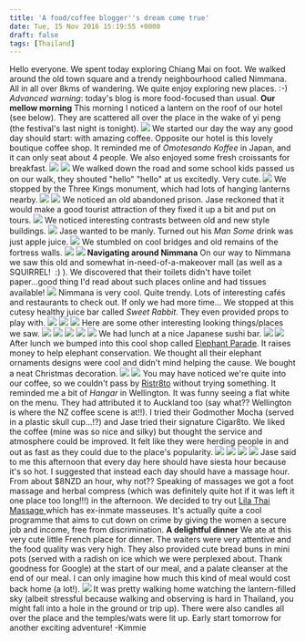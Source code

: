 ```yaml
---
title: 'A food/coffee blogger''s dream come true'
date: Tue, 15 Nov 2016 15:19:55 +0000
draft: false
tags: [Thailand]
---
```


Hello everyone. We spent today exploring Chiang Mai on foot. We walked around the old town square and a trendy neighbourhood called Nimmana. All in all over 8kms of wandering. We quite enjoy exploring new places. :-) _Advanced warning_: today's blog is more food-focused than usual. **Our mellow morning** This morning I noticed a lantern on the roof of our hotel (see below). They are scattered all over the place in the wake of yi peng (the festival's last night is tonight). [![](http://jovialdragon.files.wordpress.com/2016/11/wp-image-1065442001jpg.jpg)](http://jovialdragon.files.wordpress.com/2016/11/wp-image-1065442001jpg.jpg) We started our day the way any good day should start: with amazing coffee. Opposite our hotel is this lovely boutique coffee shop. It reminded me of _Omotesando Koffee_ in Japan, and it can only seat about 4 people. We also enjoyed some fresh croissants for breakfast. [![](http://jovialdragon.files.wordpress.com/2016/11/wp-image-1921110483jpg.jpg)](http://jovialdragon.files.wordpress.com/2016/11/wp-image-1921110483jpg.jpg) [![](http://jovialdragon.files.wordpress.com/2016/11/wp-image-811957735jpg.jpg)](http://jovialdragon.files.wordpress.com/2016/11/wp-image-811957735jpg.jpg) We walked down the road and some school kids passed us on our walk, they shouted "hello" "hello" at us excitedly. Very cute. [![](http://jovialdragon.files.wordpress.com/2016/11/wp-image-1738243199jpg.jpg)](http://jovialdragon.files.wordpress.com/2016/11/wp-image-1738243199jpg.jpg) We stopped by the Three Kings monument, which had lots of hanging lanterns nearby. [![](http://jovialdragon.files.wordpress.com/2016/11/wp-image-738604351jpg.jpg)](http://jovialdragon.files.wordpress.com/2016/11/wp-image-738604351jpg.jpg) [![](http://jovialdragon.files.wordpress.com/2016/11/wp-image-847952045jpg.jpg)](http://jovialdragon.files.wordpress.com/2016/11/wp-image-847952045jpg.jpg) We noticed an old abandoned prison. Jase reckoned that it would make a good tourist attraction of they fixed it up a bit and put on tours. [![](http://jovialdragon.files.wordpress.com/2016/11/wp-image-271163182jpg.jpg)](http://jovialdragon.files.wordpress.com/2016/11/wp-image-271163182jpg.jpg) We noticed interesting contrasts between old and new style buildings. [![](http://jovialdragon.files.wordpress.com/2016/11/wp-image-714155334jpg.jpg)](http://jovialdragon.files.wordpress.com/2016/11/wp-image-714155334jpg.jpg) Jase wanted to be manly. Turned out his _Man Some_ drink was just apple juice. [![](http://jovialdragon.files.wordpress.com/2016/11/wp-image-791346452jpg.jpg)](http://jovialdragon.files.wordpress.com/2016/11/wp-image-791346452jpg.jpg) We stumbled on cool bridges and old remains of the fortress walls. [![](http://jovialdragon.files.wordpress.com/2016/11/wp-image-725639217jpg.jpg)](http://jovialdragon.files.wordpress.com/2016/11/wp-image-725639217jpg.jpg) [![](http://jovialdragon.files.wordpress.com/2016/11/wp-image-733957966jpg.jpg)](http://jovialdragon.files.wordpress.com/2016/11/wp-image-733957966jpg.jpg) **Navigating around Nimmana** On our way to Nimmana we saw this old and somewhat in-need-of-a-makeover mall (as well as a SQUIRREL!  :) ). We discovered that their toilets didn't have toilet paper...good thing I'd read about such places online and had tissues available! [![](http://jovialdragon.files.wordpress.com/2016/11/wp-image-1004838042jpg.jpg)](http://jovialdragon.files.wordpress.com/2016/11/wp-image-1004838042jpg.jpg) Nimmana is very cool. Quite trendy. Lots of interesting cafés and restaurants to check out. If only we had more time... We stopped at this cutesy healthy juice bar called _Sweet Rabbit_. They even provided props to play with. [![](http://jovialdragon.files.wordpress.com/2016/11/wp-image-1641938468jpg.jpg)](http://jovialdragon.files.wordpress.com/2016/11/wp-image-1641938468jpg.jpg) [![](http://jovialdragon.files.wordpress.com/2016/11/wp-image-1023929389jpg.jpg)](http://jovialdragon.files.wordpress.com/2016/11/wp-image-1023929389jpg.jpg) [![](http://jovialdragon.files.wordpress.com/2016/11/wp-image-278738152jpg.jpg)](http://jovialdragon.files.wordpress.com/2016/11/wp-image-278738152jpg.jpg) Here are some other interesting looking things/places we saw. [![](http://jovialdragon.files.wordpress.com/2016/11/wp-image-1985564007jpg.jpg)](http://jovialdragon.files.wordpress.com/2016/11/wp-image-1985564007jpg.jpg) [![](http://jovialdragon.files.wordpress.com/2016/11/wp-image-2079254543jpg.jpg)](http://jovialdragon.files.wordpress.com/2016/11/wp-image-2079254543jpg.jpg) [![](http://jovialdragon.files.wordpress.com/2016/11/wp-image-624611247jpg.jpg)](http://jovialdragon.files.wordpress.com/2016/11/wp-image-624611247jpg.jpg) [![](http://jovialdragon.files.wordpress.com/2016/11/wp-image-1785417549jpg.jpg)](http://jovialdragon.files.wordpress.com/2016/11/wp-image-1785417549jpg.jpg) [![](http://jovialdragon.files.wordpress.com/2016/11/wp-image-316948605jpg.jpg)](http://jovialdragon.files.wordpress.com/2016/11/wp-image-316948605jpg.jpg) We had lunch at a nice Japanese sushi bar. [![](http://jovialdragon.files.wordpress.com/2016/11/wp-image-1714338408jpg.jpg)](http://jovialdragon.files.wordpress.com/2016/11/wp-image-1714338408jpg.jpg) [![](http://jovialdragon.files.wordpress.com/2016/11/wp-image-12548570jpg.jpg)](http://jovialdragon.files.wordpress.com/2016/11/wp-image-12548570jpg.jpg) After lunch we bumped into this cool shop called [Elephant Parade](http://www.elephantparade.com). It raises money to help elephant conservation. We thought all their elephant ornaments designs were cool and didn't mind helping the cause. We bought a neat Christmas decoration. [![](http://jovialdragon.files.wordpress.com/2016/11/wp-image-1588824019jpg.jpg)](http://jovialdragon.files.wordpress.com/2016/11/wp-image-1588824019jpg.jpg) [![](http://jovialdragon.files.wordpress.com/2016/11/wp-image-1725835233jpg.jpg)](http://jovialdragon.files.wordpress.com/2016/11/wp-image-1725835233jpg.jpg) You may have noticed we're quite into our coffee, so we couldn't pass by [Ristr8to](http://www.ristr8to-coffee-chiangmai.com) without trying something. It reminded me a bit of _Hangar_ in Wellington. It was funny seeing a flat white on the menu. They had attributed it to Auckland too (say what?? Wellington is where the NZ coffee scene is at!!). I tried their Godmother Mocha (served in a plastic skull cup...!?) and Jase tried their signature Cigar8to. We liked the coffee (mine was so nice and silky) but thought the service and atmosphere could be improved. It felt like they were herding people in and out as fast as they could due to the place's popularity. [![](http://jovialdragon.files.wordpress.com/2016/11/wp-image-228406112jpg.jpg)](http://jovialdragon.files.wordpress.com/2016/11/wp-image-228406112jpg.jpg) [![](http://jovialdragon.files.wordpress.com/2016/11/wp-image-1372068754jpg.jpg)](http://jovialdragon.files.wordpress.com/2016/11/wp-image-1372068754jpg.jpg) [![](http://jovialdragon.files.wordpress.com/2016/11/wp-image-2007479058jpg.jpg)](http://jovialdragon.files.wordpress.com/2016/11/wp-image-2007479058jpg.jpg) [![](http://jovialdragon.files.wordpress.com/2016/11/wp-image-1495481524jpg.jpg)](http://jovialdragon.files.wordpress.com/2016/11/wp-image-1495481524jpg.jpg) Jase said to me this afternoon that every day here should have siesta hour because it's so hot. I suggested that instead each day should have a massage hour. From about $8NZD an hour, why not?? Speaking of massages we got a foot massage and herbal compress (which was definitely quite hot if it was left it one place too long!!!) in the afternoon. We decided to try out [Lila Thai Massage ](http://www.chiangmaithaimassage.com/home.php)which has ex-inmate masseuses. It's actually quite a cool programme that aims to cut down on crime by giving the women a secure job and income, free from discrimination. **A delightful dinner** We ate at this very cute little French place for dinner. The waiters were very attentive and the food quality was very high. They also provided cute bread buns in mini pots (served with a radish on ice which we were perplexed about. Thank goodness for Google) at the start of our meal, and a palate cleanser at the end of our meal. I can only imagine how much this kind of meal would cost back home (a lot!). [![](http://jovialdragon.files.wordpress.com/2016/11/wp-image-390350887jpg.jpg)](http://jovialdragon.files.wordpress.com/2016/11/wp-image-390350887jpg.jpg) It was pretty walking home watching the lantern-filled sky (albeit stressful because walking and observing is hard in Thailand, you might fall into a hole in the ground or trip up). There were also candles all over the place and the temples/wats were lit up. Early start tomorrow for another exciting adventure! -Kimmie
